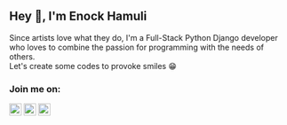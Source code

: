 ## Hey 👋, I'm Enock Hamuli

<div class='text-center'>Since artists love what they do, I'm a Full-Stack Python Django developer who loves to combine the passion for programming with the needs of others. <br/>
Let's create some codes to provoke smiles 😁</div>


### Join me on:


<a href='https://www.linkedin.cn/in/enock-hamuli-156a251a3/'><img align="center" alt="Enockham | LinkedIn" width="22px" src="https://cdn.jsdelivr.net/npm/simple-icons@v3/icons/linkedin.svg" /></a>
 <a href='https://twitter.com/enockhamuli'><img align="center" alt="Enockham | Twitter" width="22px" src="https://cdn.jsdelivr.net/npm/simple-icons@v3/icons/twitter.svg" /></a>
 <a href='https://www.instagram.com/enockhamuli/'><img align="center" alt="Enockham | Instagram" width="22px" src="https://cdn.jsdelivr.net/npm/simple-icons@v3/icons/instagram.svg" /></a>







